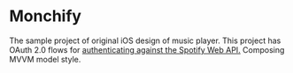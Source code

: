 # Monchify
The sample project of original iOS design of music player. 
This project has OAuth 2.0 flows for [authenticating against the Spotify Web API.](https://developer.spotify.com/documentation/general/guides/authorization/)
Composing MVVM model style.
